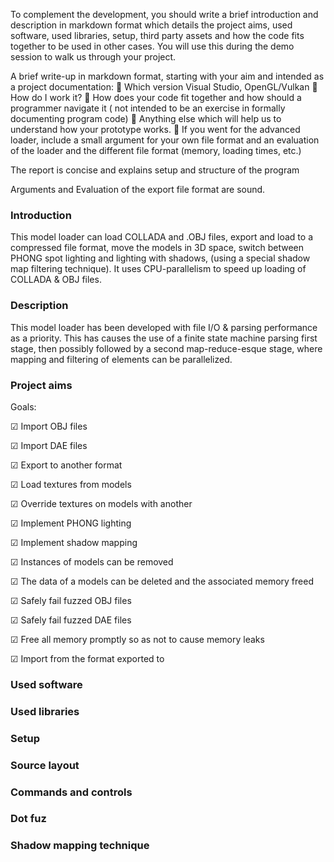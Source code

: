 To complement the development, you should write a brief introduction and description in markdown format
which details the project aims, used software, used libraries, setup, third party assets and how the code fits
together to be used in other cases. You will use this during the demo session to walk us through your project.

A brief write-up in markdown format, starting with your aim and intended as a project
documentation:
 Which version Visual Studio, OpenGL/Vulkan
 How do I work it?
 How does your code fit together and how should a programmer navigate it ( not
intended to be an exercise in formally documenting program code)
 Anything else which will help us to understand how your prototype works.
 If you went for the advanced loader, include a small argument for your own file format
and an evaluation of the loader and the different file format (memory, loading times,
etc.)

The report is
concise and
explains setup and
structure of the
program

Arguments and
Evaluation of the
export file format
are sound.

### Introduction ###

This model loader can load COLLADA and .OBJ files, export and load to a compressed file format, move the models in 3D space, switch between PHONG spot lighting and lighting with shadows, (using a special shadow map filtering technique). It uses CPU-parallelism to speed up loading of COLLADA & OBJ files.

### Description ###

This model loader has been developed with file I/O & parsing performance as a priority. This has causes the use of a finite state machine parsing first stage, then possibly followed by a second map-reduce-esque stage, where mapping and filtering of elements can be parallelized.

### Project aims ###

Goals:

  ☑ Import OBJ files

  ☑ Import DAE files

  ☑ Export to another format

  ☑ Load textures from models

  ☑ Override textures on models with another

  ☑ Implement PHONG lighting

  ☑ Implement shadow mapping

  ☑ Instances of models can be removed

  ☑ The data of a models can be deleted and the associated memory freed

  ☑ Safely fail fuzzed OBJ files

  ☑ Safely fail fuzzed DAE files

  ☑ Free all memory promptly so as not to cause memory leaks

  ☑ Import from the format exported to


### Used software ###

### Used libraries ###

### Setup ###

### Source layout ###

### Commands and controls ###

### Dot fuz ###

### Shadow mapping technique ###
